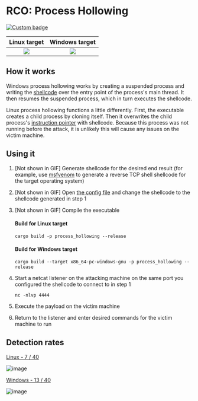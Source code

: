 # RCO: Process Hollowing

[![Custom badge](https://img.shields.io/endpoint?url=https%3A%2F%2Fraw.githubusercontent.com%2Fkmanc%2Fremote_code_oxidation%2Fmaster%2F.custom_shields%2Fprocess_hollowing.json)](https://github.com/kmanc/remote_code_oxidation/tree/master/process_hollowing)

Linux target               |  Windows target
:-------------------------:|:-------------------------:
![](https://user-images.githubusercontent.com/14863147/151645583-68e054fc-ba49-4691-bca6-4e924f8ad498.gif)  |  ![](https://user-images.githubusercontent.com/14863147/151642061-6df0f601-3f07-4e0c-aaf5-fbbc229de2e0.gif)


## How it works

Windows process hollowing works by creating a suspended process and writing the [shellcode](https://en.wikipedia.org/wiki/Shellcode) over the entry point of the process's main thread. It then resumes the suspended process, which in turn executes the shellcode.

Linux process hollowing functions a little differently. First, the executable creates a child process by cloning itself. Then it overwrites the child process's [instruction pointer](https://datacadamia.com/computer/instruction/instruction_pointer) with shellcode. Because this process was not running before the attack, it is unlikely this will cause any issues on the victim machine.

## Using it

1. [Not shown in GIF] Generate shellcode for the desired end result (for example, use [msfvenom](https://book.hacktricks.xyz/shells/shells/msfvenom) to generate a reverse TCP shell shellcode for the target operating system)
2. [Not shown in GIF] Open [the config file](https://github.com/kmanc/remote_code_oxidation/blob/master/rco_config/src/lib.rs) 
and change the shellcode to the shellcode generated in step 1
3. [Not shown in GIF] Compile the executable

    #### Build for Linux target
    ```commandline
    cargo build -p process_hollowing --release
    ```

    #### Build for Windows target
    ```commandline
    cargo build --target x86_64-pc-windows-gnu -p process_hollowing --release
    ```
4. Start a netcat listener on the attacking machine on the same port you configured the shellcode to connect to in step 1
    ```commandline
    nc -nlvp 4444
    ```   
5. Execute the payload on the victim machine
6. Return to the listener and enter desired commands for the victim machine to run


## Detection rates

[Linux - 7 / 40](https://kleenscan.com/scan_result/9f584f6ba01c5d4cd09db05ccfa0d0be592a9522eeaaae6b8fa2c4d4f9d86433)

![image](https://user-images.githubusercontent.com/14863147/151648580-225124c1-eb34-42f2-81c8-645f68b68a29.png)

[Windows - 13 / 40](https://kleenscan.com/scan_result/bac19828b35032fd7fa41f9293823b18aca6372fbf606c5428df0ca931aea502)

![image](https://user-images.githubusercontent.com/14863147/151648602-95557f13-5fc4-46ea-96fb-6a9f6022097b.png)
